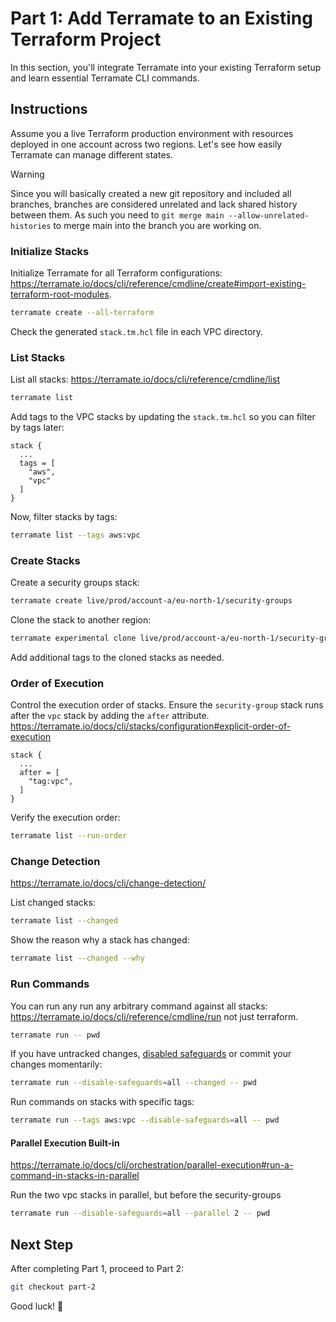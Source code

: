 # Part 1: Add Terramate to an Existing Terraform Project

In this section, you'll integrate Terramate into your existing Terraform setup and learn essential Terramate CLI commands.

## Instructions

Assume you a live Terraform production environment with resources deployed in one account across two regions. Let's see how easily Terramate can manage different states.

> [!WARNING]
> Since you will basically created a new git repository and included all branches, branches are considered unrelated and lack shared history between them. As such you need to `git merge main --allow-unrelated-histories` to merge main into the branch you are working on.

### Initialize Stacks

Initialize Terramate for all Terraform configurations: <https://terramate.io/docs/cli/reference/cmdline/create#import-existing-terraform-root-modules>.

```bash
terramate create --all-terraform
```

Check the generated `stack.tm.hcl` file in each VPC directory.

### List Stacks

List all stacks: <https://terramate.io/docs/cli/reference/cmdline/list>

```bash
terramate list
```

Add tags to the VPC stacks by updating the `stack.tm.hcl` so you can filter by tags later:

```hcl
stack {
  ...
  tags = [
    "aws",
    "vpc"
  ]
}
```

Now, filter stacks by tags:

```bash
terramate list --tags aws:vpc
```

### Create Stacks

Create a security groups stack:

```bash
terramate create live/prod/account-a/eu-north-1/security-groups
```

Clone the stack to another region:

```bash
terramate experimental clone live/prod/account-a/eu-north-1/security-groups live/prod/account-a/eu-central-1/security-groups
```

Add additional tags to the cloned stacks as needed.

### Order of Execution

Control the execution order of stacks. Ensure the `security-group` stack runs after the `vpc` stack by adding the `after` attribute. <https://terramate.io/docs/cli/stacks/configuration#explicit-order-of-execution>

```hcl
stack {
  ...
  after = [
    "tag:vpc",
  ]
}
```

Verify the execution order:

```bash
terramate list --run-order
```

### Change Detection

<https://terramate.io/docs/cli/change-detection/>

List changed stacks:

```bash
terramate list --changed 
```

Show the reason why a stack has changed:

```bash
terramate list --changed --why
```

### Run Commands

You can run any run any arbitrary command against all stacks: <https://terramate.io/docs/cli/reference/cmdline/run> not just terraform.

```bash
terramate run -- pwd
```

If you have untracked changes, [disabled safeguards](https://terramate.io/docs/cli/orchestration/safeguards) or commit your changes momentarily:

```bash
terramate run --disable-safeguards=all --changed -- pwd
```

Run commands on stacks with specific tags:

```bash
terramate run --tags aws:vpc --disable-safeguards=all -- pwd
```

#### Parallel Execution Built-in

<https://terramate.io/docs/cli/orchestration/parallel-execution#run-a-command-in-stacks-in-parallel>

Run the two vpc stacks in parallel, but before the security-groups

```bash
terramate run --disable-safeguards=all --parallel 2 -- pwd
```

## Next Step

After completing Part 1, proceed to Part 2:

```bash
git checkout part-2
```

Good luck! 🚀
